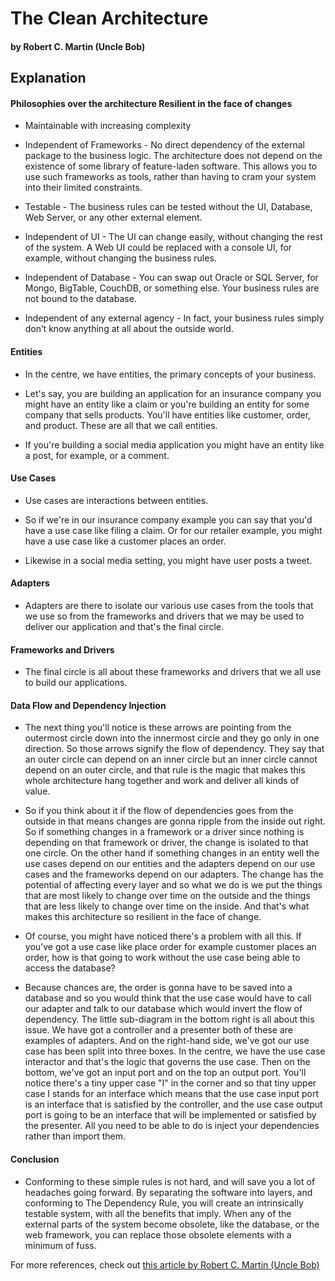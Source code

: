 # The Clean Architecture

#### by Robert C. Martin (Uncle Bob)

## Explanation

#### Philosophies over the architecture Resilient in the face of changes

*   Maintainable with increasing complexity
    
*   Independent of Frameworks - No direct dependency of the external package to the business logic. The architecture does not depend on the existence of some library of feature-laden software. This allows you to use such frameworks as tools, rather than having to cram your system into their limited constraints.
    
*   Testable - The business rules can be tested without the UI, Database, Web Server, or any other external element.
    
*   Independent of UI - The UI can change easily, without changing the rest of the system. A Web UI could be replaced with a console UI, for example, without changing the business rules.
    
*   Independent of Database - You can swap out Oracle or SQL Server, for Mongo, BigTable, CouchDB, or something else. Your business rules are not bound to the database.
    
*   Independent of any external agency - In fact, your business rules simply don’t know anything at all about the outside world.
    

#### Entities

*   In the centre, we have entities, the primary concepts of your business.
    
*   Let's say, you are building an application for an insurance company you might have an entity like a claim or you're building an entity for some company that sells products. You'll have entities like customer, order, and product. These are all that we call entities.
    
*   If you're building a social media application you might have an entity like a post, for example, or a comment.
    

#### Use Cases

*   Use cases are interactions between entities.
    
*   So if we're in our insurance company example you can say that you'd have a use case like filing a claim. Or for our retailer example, you might have a use case like a customer places an order.
    
*   Likewise in a social media setting, you might have user posts a tweet.
    

#### Adapters

*   Adapters are there to isolate our various use cases from the tools that we use so from the frameworks and drivers that we may be used to deliver our application and that's the final circle.
    

#### Frameworks and Drivers

*   The final circle is all about these frameworks and drivers that we all use to build our applications.
    

#### Data Flow and Dependency Injection

*   The next thing you'll notice is these arrows are pointing from the outermost circle down into the innermost circle and they go only in one direction. So those arrows signify the flow of dependency. They say that an outer circle can depend on an inner circle but an inner circle cannot depend on an outer circle, and that rule is the magic that makes this whole architecture hang together and work and deliver all kinds of value.
    
*   So if you think about it if the flow of dependencies goes from the outside in that means changes are gonna ripple from the inside out right. So if something changes in a framework or a driver since nothing is depending on that framework or driver, the change is isolated to that one circle. On the other hand if something changes in an entity well the use cases depend on our entities and the adapters depend on our use cases and the frameworks depend on our adapters. The change has the potential of affecting every layer and so what we do is we put the things that are most likely to change over time on the outside and the things that are less likely to change over time on the inside. And that's what makes this architecture so resilient in the face of change.
    
*   Of course, you might have noticed there's a problem with all this. If you've got a use case like place order for example customer places an order, how is that going to work without the use case being able to access the database?
    
*   Because chances are, the order is gonna have to be saved into a database and so you would think that the use case would have to call our adapter and talk to our database which would invert the flow of dependency. The little sub-diagram in the bottom right is all about this issue. We have got a controller and a presenter both of these are examples of adapters. And on the right-hand side, we've got our use case has been split into three boxes. In the centre, we have the use case interactor and that's the logic that governs the use case. Then on the bottom, we've got an input port and on the top an output port. You'll notice there's a tiny upper case "I" in the corner and so that tiny upper case I stands for an interface which means that the use case input port is an interface that is satisfied by the controller, and the use case output port is going to be an interface that will be implemented or satisfied by the presenter. All you need to be able to do is inject your dependencies rather than import them.
    

#### Conclusion

*   Conforming to these simple rules is not hard, and will save you a lot of headaches going forward. By separating the software into layers, and conforming to The Dependency Rule, you will create an intrinsically testable system, with all the benefits that imply. When any of the external parts of the system become obsolete, like the database, or the web framework, you can replace those obsolete elements with a minimum of fuss.
    

For more references, check out [this article by Robert C. Martin (Uncle Bob)](https://blog.cleancoder.com/uncle-bob/2012/08/13/the-clean-architecture.html)